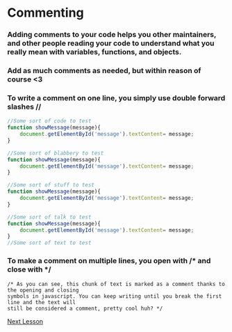 # Commenting

### Adding comments to your code helps you other maintainers, and other people reading your code to understand what you really mean with variables, functions, and objects.

### Add as much comments as needed, but within reason of course <3

### To write a comment on one line, you simply use double forward slashes //


```javascript 
//Some sort of code to test 
function showMessage(message){
    document.getElementById('message').textContent= message;
}

//Some sort of blabbery to test
function showMessage(message){
    document.getElementById('message').textContent= message;
}

//Some sort of stuff to test
function showMessage(message){
    document.getElementById('message').textContent= message;
}

//Some sort of talk to test
function showMessage(message){
    document.getElementById('message').textContent= message;
}
//Some sort of text to test
```
### To make a comment on multiple lines, you open with /* and close with */

```
/* As you can see, this chunk of text is marked as a comment thanks to the opening and closing 
symbols in javascript. You can keep writing until you break the first line and the text will 
still be considered a comment, pretty cool huh? */

```

[Next Lesson](./js-tutorials/02-ignore-script.md)